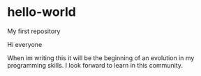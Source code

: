 # hello-world
My first repository

Hi everyone

When im writing this it will be the beginning of an evolution in my programming skills. I look forward to learn in this community.
